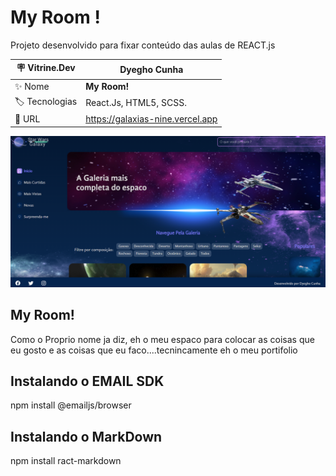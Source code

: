 # My Room ! 

Projeto desenvolvido para fixar conteúdo das aulas de REACT.js

| :placard: Vitrine.Dev |**Dyegho Cunha**
| -------------  | --- |
| :sparkles: Nome        | **My Room!**
| :label: Tecnologias | React.Js, HTML5, SCSS.
| :rocket: URL         | https://galaxias-nine.vercel.app


<!-- Inserir imagem com a #vitrinedev ao final do link -->
![](https://github.com/DyeghoCunha/galaxias/blob/master/imagemPagina.png#vitrinedev)


## My Room!

Como o Proprio nome ja diz, eh o meu espaco para colocar as coisas que eu gosto e as coisas que eu faco....tecnincamente eh o meu portifolio



## Instalando o EMAIL SDK

npm install @emailjs/browser 

## Instalando o MarkDown

npm install ract-markdown

